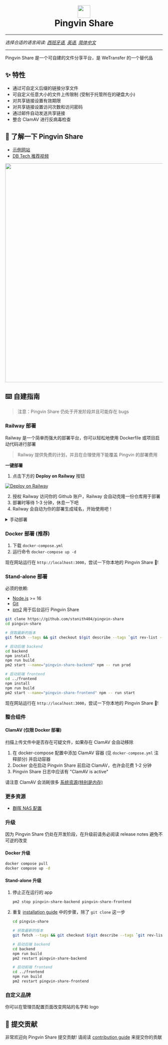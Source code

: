 # <div align="center"><img  src="https://user-images.githubusercontent.com/58886915/166198400-c2134044-1198-4647-a8b6-da9c4a204c68.svg" width="40"/> </br>Pingvin Share</div>

---

_选择合适的语言阅读: [西班牙语](/docs/README.es.md), [英语](/README.md), [简体中文](/docs/README.zh-cn.md)_

---

Pingvin Share 是一个可自建的文件分享平台，是 WeTransfer 的一个替代品

## ✨ 特性

- 通过可自定义后缀的链接分享文件
- 可自定义任意大小的文件上传限制 (受制于托管所在的硬盘大小)
- 对共享链接设置有效期限
- 对共享链接设置访问次数和访问密码
- 通过邮件自动发送共享链接
- 整合 ClamAV 进行反病毒检查

## 🐧 了解一下 Pingvin Share

- [示例网站](https://pingvin-share.dev.eliasschneider.com)
- [DB Tech 推荐视频](https://www.youtube.com/watch?v=rWwNeZCOPJA)

<img src="https://user-images.githubusercontent.com/58886915/225038319-b2ef742c-3a74-4eb6-9689-4207a36842a4.png" width="700"/>

## ⌨️ 自建指南

> 注意：Pingvin Share 仍处于开发阶段并且可能存在 bugs

### Railway 部署

Railway 是一个简单而强大的部署平台，你可以轻松地使用 Dockerfile 或项目启动代码进行部署

> Railway 提供免费的计划，并且在合理使用下能覆盖 Pingvin 的部署费用

**一键部署**

1. 点击下方的 **Deploy on Railway** 按钮

[![Deploy on Railway](https://railway.app/button.svg)](https://railway.app/template/Vsidvt?referralCode=NstqG_)

2. 授权 Railway 访问你的 Github 账户，Railway 会自动克隆一份仓库用于部署
3. 部署时等待 1-3 分钟，休息一下吧
4. Railway 会自动为你的部署生成域名，开始使用吧！

<details>
  <summary> 手动部署
  </summary>

1. 点击 Pingvin Share 仓库的 Fork 按钮，创建一个你的仓库分支

2. 前往 [Railway Dashboard](https://railway.app/dashboard) 新建一个项目，如果提示则授权 Railway 访问你的 Github 账户

3. 选择项目的 Github 仓库，选择你刚才创建的 Fork 分支仓库，点击 **Deploy Now**

4. 前往 `pingvin-share` 生产环境的设置页面，找到 `Environment - Domains`，点击 **Generate Domain** 生成域名并开始使用吧！

5. (可选) 点击步骤 4 中的 **Custom Domain** 绑定自定义域名
</details>

### Docker 部署 (推荐)

1. 下载 `docker-compose.yml`
2. 运行命令 `docker-compose up -d`

现在网站运行在 `http://localhost:3000`，尝试一下你本地的 Pingvin Share 🐧!

### Stand-alone 部署

必须的依赖:

- [Node.js](https://nodejs.org/en/download/) >= 16
- [Git](https://git-scm.com/downloads)
- [pm2](https://pm2.keymetrics.io/) 用于后台运行 Pingvin Share

```bash
git clone https://github.com/stonith404/pingvin-share
cd pingvin-share

# 获取最新的版本
git fetch --tags && git checkout $(git describe --tags `git rev-list --tags --max-count=1`)

# 启动后端 backend
cd backend
npm install
npm run build
pm2 start --name="pingvin-share-backend" npm -- run prod

# 启动前端 frontend
cd ../frontend
npm install
npm run build
pm2 start --name="pingvin-share-frontend" npm -- run start
```

现在网站运行在 `http://localhost:3000`，尝试一下你本地的 Pingvin Share 🐧!

### 整合组件

#### ClamAV (仅限 Docker 部署)

扫描上传文件中是否存在可疑文件，如果存在 ClamAV 会自动移除

1. 在 docker-compose 配置中添加 ClamAV 容器 (见 `docker-compose.yml` 注释部分) 并启动容器
2. Docker 会在启动 Pingvin Share 前启动 ClamAV，也许会花费 1-2 分钟
3. Pingvin Share 日志中应该有 "ClamAV is active"

请注意 ClamAV 会消耗很多 [系统资源(特别是内存)](https://docs.clamav.net/manual/Installing/Docker.html#memory-ram-requirements)

### 更多资源

- [群晖 NAS 配置](https://mariushosting.com/how-to-install-pingvin-share-on-your-synology-nas/)

### 升级

因为 Pingvin Share 仍处在开发阶段，在升级前请务必阅读 release notes 避免不可逆的改变

#### Docker 升级

```bash
docker compose pull
docker compose up -d
```

#### Stand-alone 升级

1. 停止正在运行的 app
   ```bash
   pm2 stop pingvin-share-backend pingvin-share-frontend
   ```
2. 重复 [installation guide](#stand-alone-installation) 中的步骤，除了 `git clone` 这一步

   ```bash
   cd pingvin-share

   # 获取最新的版本
   git fetch --tags && git checkout $(git describe --tags `git rev-list --tags --max-count=1`)

   # 启动后端 backend
   cd backend
   npm run build
   pm2 restart pingvin-share-backend

   # 启动前端 frontend
   cd ../frontend
   npm run build
   pm2 restart pingvin-share-frontend
   ```

### 自定义品牌

你可以在管理员配置页面改变网站的名字和 logo

## 🖤 提交贡献

非常欢迎向 Pingvin Share 提交贡献! 请阅读 [contribution guide](/CONTRIBUTING.md) 来提交你的贡献

